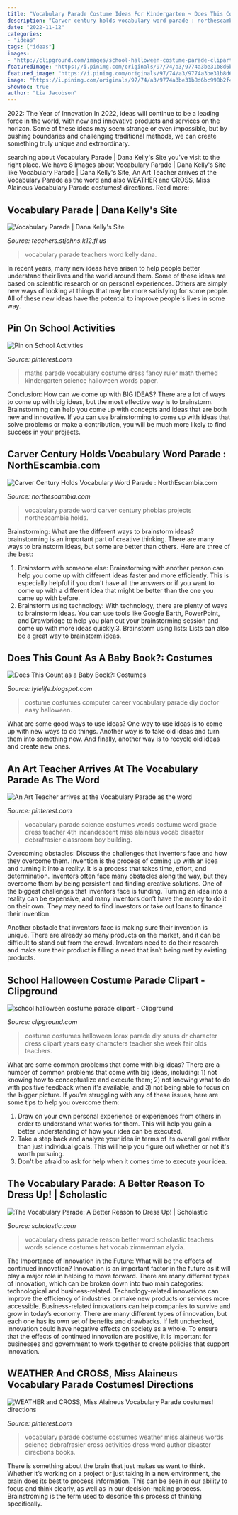 ```yaml
---
title: "Vocabulary Parade Costume Ideas For Kindergarten ~ Does This Count As A Baby Book?: Costumes"
description: "Carver century holds vocabulary word parade : northescambia.com"
date: "2022-11-12"
categories:
- "ideas"
tags: ["ideas"]
images:
- "http://clipground.com/images/school-halloween-costume-parade-clipart-4.jpg"
featuredImage: "https://i.pinimg.com/originals/97/74/a3/9774a3be31b8d6bc998b2f402a1b0fd4.jpg"
featured_image: "https://i.pinimg.com/originals/97/74/a3/9774a3be31b8d6bc998b2f402a1b0fd4.jpg"
image: "https://i.pinimg.com/originals/97/74/a3/9774a3be31b8d6bc998b2f402a1b0fd4.jpg"
ShowToc: true
author: "Lia Jacobson"
---
```



2022: The Year of Innovation
In 2022, ideas will continue to be a leading force in the world, with new and innovative products and services on the horizon. Some of these ideas may seem strange or even impossible, but by pushing boundaries and challenging traditional methods, we can create something truly unique and extraordinary.

	

		
searching about Vocabulary Parade | Dana Kelly&#039;s Site you've visit to the right place. We have 8 Images about Vocabulary Parade | Dana Kelly&#039;s Site like Vocabulary Parade | Dana Kelly&#039;s Site, An Art Teacher arrives at the Vocabulary Parade as the word and also WEATHER and CROSS, Miss Alaineus Vocabulary Parade costumes! directions. Read more:
		
    
## Vocabulary Parade | Dana Kelly&#039;s Site

<img loading=lazy src="https://teachers.stjohns.k12.fl.us/kelly-d-r/files/2016/11/IMG_0071-e1479506264340.jpg" onerror="this.onerror=null;this.src='https://tse1.mm.bing.net/th?id=OIP.GiKK6MPituHQGOy2YTuTjwHaLH&amp;pid=15.1';" alt="Vocabulary Parade | Dana Kelly&#039;s Site">

_Source: teachers.stjohns.k12.fl.us_

>vocabulary parade teachers word kelly dana. 

	

In recent years, many new ideas have arisen to help people better understand their lives and the world around them. Some of these ideas are based on scientific research or on personal experiences. Others are simply new ways of looking at things that may be more satisfying for some people. All of these new ideas have the potential to improve people's lives in some way.

    
## Pin On School Activities

<img loading=lazy src="https://i.pinimg.com/originals/f6/9d/7e/f69d7e9a4c3b71393fb7374ded0449c8.jpg" onerror="this.onerror=null;this.src='https://tse1.mm.bing.net/th?id=OIP.70ARvh-YcIFZw0oNSm7zRwHaG0&amp;pid=15.1';" alt="Pin on School Activities">

_Source: pinterest.com_

>maths parade vocabulary costume dress fancy ruler math themed kindergarten science halloween words paper. 

	

Conclusion: How can we come up with BIG IDEAS?
There are a lot of ways to come up with big ideas, but the most effective way is to brainstorm. Brainstorming can help you come up with concepts and ideas that are both new and innovative. If you can use brainstorming to come up with ideas that solve problems or make a contribution, you will be much more likely to find success in your projects.

    
## Carver Century Holds Vocabulary Word Parade : NorthEscambia.com

<img loading=lazy src="http://www.northescambia.com/wp-content/uploads/2008/01/img_2916.jpg" onerror="this.onerror=null;this.src='https://tse4.mm.bing.net/th?id=OIP.JlhyBOSJWPUxrKejjSCIOwHaGz&amp;pid=15.1';" alt="Carver Century Holds Vocabulary Word Parade : NorthEscambia.com">

_Source: northescambia.com_

>vocabulary parade word carver century phobias projects northescambia holds. 

	

Brainstorming: What are the different ways to brainstorm ideas?
brainstorming is an important part of creative thinking. There are many ways to brainstorm ideas, but some are better than others. Here are three of the best:
1. Brainstorm with someone else: Brainstorming with another person can help you come up with different ideas faster and more efficiently. This is especially helpful if you don’t have all the answers or if you want to come up with a different idea that might be better than the one you came up with before.
2. Brainstorm using technology: With technology, there are plenty of ways to brainstorm ideas. You can use tools like Google Earth, PowerPoint, and Drawbridge to help you plan out your brainstorming session and come up with more ideas quickly.3. Brainstorm using lists: Lists can also be a great way to brainstorm ideas.

    
## Does This Count As A Baby Book?: Costumes

<img loading=lazy src="http://4.bp.blogspot.com/-W6oPSAzniLY/Uul3cv1NQdI/AAAAAAAAEnw/3tmEJzO4hVg/s1600/IMG_2588.JPG" onerror="this.onerror=null;this.src='https://tse4.mm.bing.net/th?id=OIP.jTqcLE75ml725ED2n9lu7wHaJ6&amp;pid=15.1';" alt="Does This Count as a Baby Book?: Costumes">

_Source: lylelife.blogspot.com_

>costume costumes computer career vocabulary parade diy doctor easy halloween. 

	

What are some good ways to use ideas?
One way to use ideas is to come up with new ways to do things. Another way is to take old ideas and turn them into something new. And finally, another way is to recycle old ideas and create new ones.

    
## An Art Teacher Arrives At The Vocabulary Parade As The Word

<img loading=lazy src="https://i.pinimg.com/originals/97/74/a3/9774a3be31b8d6bc998b2f402a1b0fd4.jpg" onerror="this.onerror=null;this.src='https://tse2.mm.bing.net/th?id=OIP.VcX-yRkxaSDkiwsC68-NXAHaKF&amp;pid=15.1';" alt="An Art Teacher arrives at the Vocabulary Parade as the word">

_Source: pinterest.com_

>vocabulary parade science costumes words costume word grade dress teacher 4th incandescent miss alaineus vocab disaster debrafrasier classroom boy building. 

	

Overcoming obstacles: Discuss the challenges that inventors face and how they overcome them.
Invention is the process of coming up with an idea and turning it into a reality. It is a process that takes time, effort, and determination. Inventors often face many obstacles along the way, but they overcome them by being persistent and finding creative solutions.
One of the biggest challenges that inventors face is funding. Turning an idea into a reality can be expensive, and many inventors don’t have the money to do it on their own. They may need to find investors or take out loans to finance their invention.

Another obstacle that inventors face is making sure their invention is unique. There are already so many products on the market, and it can be difficult to stand out from the crowd. Inventors need to do their research and make sure their product is filling a need that isn’t being met by existing products.

    
## School Halloween Costume Parade Clipart - Clipground

<img loading=lazy src="http://clipground.com/images/school-halloween-costume-parade-clipart-4.jpg" onerror="this.onerror=null;this.src='https://tse3.mm.bing.net/th?id=OIP.0izjJtIT2bqtnBSbEPJ9LgHaJ6&amp;pid=15.1';" alt="school halloween costume parade clipart - Clipground">

_Source: clipground.com_

>costume costumes halloween lorax parade diy seuss dr character dress clipart years easy characters teacher she week fair olds teachers. 

	

What are some common problems that come with big ideas?
There are a number of common problems that come with big ideas, including: 1) not knowing how to conceptualize and execute them; 2) not knowing what to do with positive feedback when it's available; and 3) not being able to focus on the bigger picture. If you're struggling with any of these issues, here are some tips to help you overcome them: 
1) Draw on your own personal experience or experiences from others in order to understand what works for them. This will help you gain a better understanding of how your idea can be executed. 
2) Take a step back and analyze your idea in terms of its overall goal rather than just individual goals. This will help you figure out whether or not it's worth pursuing. 
3) Don't be afraid to ask for help when it comes time to execute your idea.

    
## The Vocabulary Parade: A Better Reason To Dress Up! | Scholastic

<img loading=lazy src="https://www.scholastic.com/content/dam/teachers/blogs/migrated-featured-images/az_vocabparade.jpg" onerror="this.onerror=null;this.src='https://tse4.mm.bing.net/th?id=OIP.O-NqWaiFK8HxVpsIObrc6AHaFj&amp;pid=15.1';" alt="The Vocabulary Parade: A Better Reason to Dress Up! | Scholastic">

_Source: scholastic.com_

>vocabulary dress parade reason better word scholastic teachers words science costumes hat vocab zimmerman alycia. 

	

The Importance of Innovation in the Future: What will be the effects of continued innovation?
Innovation is an important factor in the future as it will play a major role in helping to move forward. There are many different types of innovation, which can be broken down into two main categories: technological and business-related. Technology-related innovations can improve the efficiency of industries or make new products or services more accessible. Business-related innovations can help companies to survive and grow in today’s economy. There are many different types of innovation, but each one has its own set of benefits and drawbacks. If left unchecked, innovation could have negative effects on society as a whole. To ensure that the effects of continued innovation are positive, it is important for businesses and government to work together to create policies that support innovation.

    
## WEATHER And CROSS, Miss Alaineus Vocabulary Parade Costumes! Directions

<img loading=lazy src="https://i.pinimg.com/originals/53/cc/18/53cc18f919ca9a6f18336e3922084005.jpg" onerror="this.onerror=null;this.src='https://tse1.mm.bing.net/th?id=OIP.vtLzC_PjhZF9IWLMn6snngHaLO&amp;pid=15.1';" alt="WEATHER and CROSS, Miss Alaineus Vocabulary Parade costumes! directions">

_Source: pinterest.com_

>vocabulary parade costume costumes weather miss alaineus words science debrafrasier cross activities dress word author disaster directions books. 

	

There is something about the brain that just makes us want to think. Whether it’s working on a project or just taking in a new environment, the brain does its best to process information. This can be seen in our ability to focus and think clearly, as well as in our decision-making process. Brainstroming is the term used to describe this process of thinking specifically.

